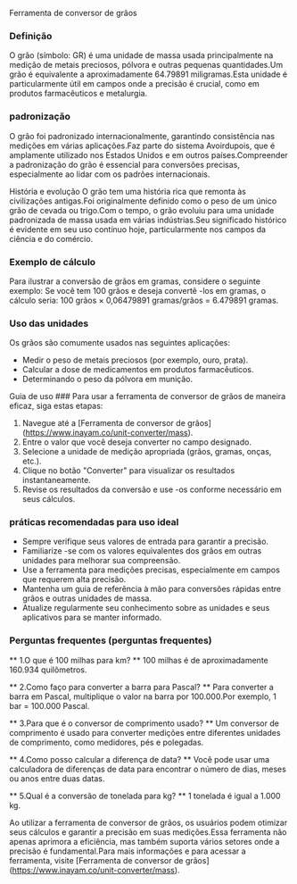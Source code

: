 Ferramenta de conversor de grãos

### Definição
O grão (símbolo: GR) é uma unidade de massa usada principalmente na medição de metais preciosos, pólvora e outras pequenas quantidades.Um grão é equivalente a aproximadamente 64.79891 miligramas.Esta unidade é particularmente útil em campos onde a precisão é crucial, como em produtos farmacêuticos e metalurgia.

### padronização
O grão foi padronizado internacionalmente, garantindo consistência nas medições em várias aplicações.Faz parte do sistema Avoirdupois, que é amplamente utilizado nos Estados Unidos e em outros países.Compreender a padronização do grão é essencial para conversões precisas, especialmente ao lidar com os padrões internacionais.

História e evolução
O grão tem uma história rica que remonta às civilizações antigas.Foi originalmente definido como o peso de um único grão de cevada ou trigo.Com o tempo, o grão evoluiu para uma unidade padronizada de massa usada em várias indústrias.Seu significado histórico é evidente em seu uso contínuo hoje, particularmente nos campos da ciência e do comércio.

### Exemplo de cálculo
Para ilustrar a conversão de grãos em gramas, considere o seguinte exemplo:
Se você tem 100 grãos e deseja convertê -los em gramas, o cálculo seria:
100 grãos × 0,06479891 gramas/grãos = 6.479891 gramas.

### Uso das unidades
Os grãos são comumente usados ​​nas seguintes aplicações:
- Medir o peso de metais preciosos (por exemplo, ouro, prata).
- Calcular a dose de medicamentos em produtos farmacêuticos.
- Determinando o peso da pólvora em munição.

Guia de uso ###
Para usar a ferramenta de conversor de grãos de maneira eficaz, siga estas etapas:
1. Navegue até a [Ferramenta de conversor de grãos] (https://www.inayam.co/unit-converter/mass).
2. Entre o valor que você deseja converter no campo designado.
3. Selecione a unidade de medição apropriada (grãos, gramas, onças, etc.).
4. Clique no botão "Converter" para visualizar os resultados instantaneamente.
5. Revise os resultados da conversão e use -os conforme necessário em seus cálculos.

### práticas recomendadas para uso ideal
- Sempre verifique seus valores de entrada para garantir a precisão.
- Familiarize -se com os valores equivalentes dos grãos em outras unidades para melhorar sua compreensão.
- Use a ferramenta para medições precisas, especialmente em campos que requerem alta precisão.
- Mantenha um guia de referência à mão para conversões rápidas entre grãos e outras unidades de massa.
- Atualize regularmente seu conhecimento sobre as unidades e seus aplicativos para se manter informado.

### Perguntas frequentes (perguntas frequentes)

** 1.O que é 100 milhas para km? **
100 milhas é de aproximadamente 160.934 quilômetros.

** 2.Como faço para converter a barra para Pascal? **
Para converter a barra em Pascal, multiplique o valor na barra por 100.000.Por exemplo, 1 bar = 100.000 Pascal.

** 3.Para que é o conversor de comprimento usado? **
Um conversor de comprimento é usado para converter medições entre diferentes unidades de comprimento, como medidores, pés e polegadas.

** 4.Como posso calcular a diferença de data? **
Você pode usar uma calculadora de diferenças de data para encontrar o número de dias, meses ou anos entre duas datas.

** 5.Qual é a conversão de tonelada para kg? **
1 tonelada é igual a 1.000 kg.

Ao utilizar a ferramenta de conversor de grãos, os usuários podem otimizar seus cálculos e garantir a precisão em suas medições.Essa ferramenta não apenas aprimora a eficiência, mas também suporta vários setores onde a precisão é fundamental.Para mais informações e para acessar a ferramenta, visite [Ferramenta de conversor de grãos] (https://www.inayam.co/unit-converter/mass).